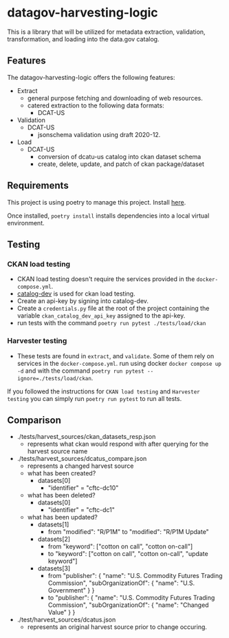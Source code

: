 # datagov-harvesting-logic

This is a library that will be utilized for metadata extraction, validation,
transformation, and loading into the data.gov catalog.

## Features

The datagov-harvesting-logic offers the following features:

- Extract
  - general purpose fetching and downloading of web resources.
  - catered extraction to the following data formats:
    - DCAT-US
- Validation
  - DCAT-US
    - jsonschema validation using draft 2020-12.
- Load
  - DCAT-US
    - conversion of dcatu-us catalog into ckan dataset schema
    - create, delete, update, and patch of ckan package/dataset

## Requirements

This project is using poetry to manage this project. Install [here](https://python-poetry.org/docs/#installation).

Once installed, `poetry install` installs dependencies into a local virtual environment.

## Testing
### CKAN load testing
- CKAN load testing doesn't require the services provided in the `docker-compose.yml`.
- [catalog-dev](https://catalog-dev.data.gov/) is used for ckan load testing.
- Create an api-key by signing into catalog-dev. 
- Create a `credentials.py` file at the root of the project containing the variable `ckan_catalog_dev_api_key` assigned to the api-key.
- run tests with the command `poetry run pytest ./tests/load/ckan`
### Harvester testing
- These tests are found in `extract`, and `validate`. Some of them rely on services in the `docker-compose.yml`. run using docker `docker compose up -d` and with the command `poetry run pytest --ignore=./tests/load/ckan`. 

If you followed the instructions for `CKAN load testing` and `Harvester testing` you can simply run `poetry run pytest` to run all tests.


## Comparison 
- ./tests/harvest_sources/ckan_datasets_resp.json
    - represents what ckan would respond with after querying for the harvest source name
- ./tests/harvest_sources/dcatus_compare.json
    - represents a changed harvest source
    - what has been created?
        - datasets[0] 
            - "identifier" = "cftc-dc10"
    - what has been deleted? 
        - datasets[0]
            - "identifier" = "cftc-dc1"
    - what has been updated? 
        - datasets[1]
            - from "modified": "R/P1M" to "modified": "R/P1M Update"
        - datasets[2] 
            - from "keyword": ["cotton on call", "cotton on-call"]
            - to "keyword": ["cotton on call", "cotton on-call", "update keyword"]
        - datasets[3] 
            - from "publisher": {
                "name": "U.S. Commodity Futures Trading Commission",
                "subOrganizationOf": {
                    "name": "U.S. Government"
                }
            }
            - to "publisher": {
                "name": "U.S. Commodity Futures Trading Commission",
                "subOrganizationOf": {
                    "name": "Changed Value"
                }
            }
- ./test/harvest_sources/dcatus.json 
    - represents an original harvest source prior to change occuring.